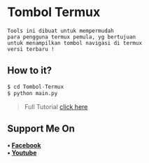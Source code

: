 # Tombol Termux
```
Tools ini dibuat untuk mempermudah
para pengguna termux pemula, yg bertujuan
untuk menampilkan tombol navigasi di termux
versi terbaru !
```
## How to it?
```python
$ cd Tombol-Termux
$ python main.py
```
> Full Tutorial [click here](https://youtu.be/Iz290PQ3KLk)
## Support Me On
<b>• [Facebook](https://m.facebook.com/dhasilva.junior.3)</b>
<br>
<b>• [Youtube](https://www.youtube.com/channel/UCLRXFyMN0L8yH9F-xxOd7Og)</b>
</br>
